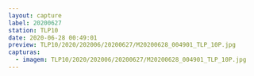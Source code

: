 ```yaml
---
layout: capture
label: 20200627
station: TLP10
date: 2020-06-28 00:49:01
preview: TLP10/2020/202006/20200627/M20200628_004901_TLP_10P.jpg
capturas:
  - imagem: TLP10/2020/202006/20200627/M20200628_004901_TLP_10P.jpg
---
```

